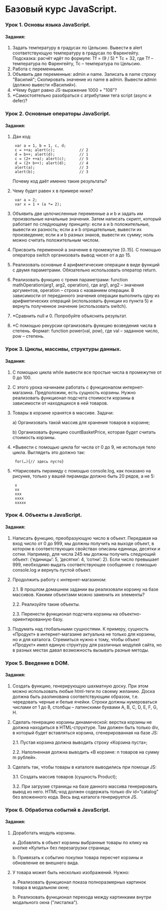# Базовый курс JavaScript.

### Урок 1. Основы языка JavaScript.
#### Задания:

1. Задать температуру в градусах по Цельсию. Вывести в alert соответствующую температуру в градусах по Фаренгейту. Подсказка: расчёт идёт по формуле: Tf = (9 / 5) * Tc + 32, где Tf – температура по Фаренгейту, Tc – температура по Цельсию.
2. Работа с переменными.
3. Объявить две переменные: admin и name. Записать в name строку "Василий"; Скопировать значение из name в admin. Вывести admin (должно вывести «Василий»).
4. *Чему будет равно JS-выражение 1000 + "108"?
5. *Самостоятельно разобраться с атрибутами тега script (async и defer)?

### Урок 2. Основные операторы JavaScript.
#### Задания:
1. Дан код:

        var a = 1, b = 1, c, d;
        c = ++a; alert(c);           // 2
        d = b++; alert(d);           // 1
        c = (2+ ++a); alert(c);      // 5
        d = (2+ b++); alert(d);      // 4
        alert(a);                    // 3
        alert(b);                    // 3
        
   Почему код даёт именно такие результаты?

2. Чему будет равен x в примере ниже?

        var a = 2;
        var x = 1 + (a *= 2);
3. Объявить две целочисленные переменные a и b и задать им произвольные начальные значения. Затем написать скрипт, который работает по следующему принципу:
если a и b положительные, вывести их разность;
если а и b отрицательные, вывести их произведение;
если а и b разных знаков, вывести их сумму; ноль можно считать положительным числом.
4. Присвоить переменной а значение в промежутке [0..15]. С помощью оператора switch организовать вывод чисел от a до 15.
5. Реализовать основные 4 арифметические операции в виде функций с двумя параметрами. Обязательно использовать оператор return.
6. Реализовать функцию с тремя параметрами: function mathOperation(arg1, arg2, operation), где arg1, arg2 – значения аргументов, operation – строка с названием операции. В зависимости от переданного значения операции выполнить одну из арифметических операций (использовать функции из пункта 5) и вернуть полученное значение (использовать switch).
7. *Сравнить null и 0. Попробуйте объяснить результат.
8. *С помощью рекурсии организовать функцию возведения числа в степень. Формат: function power(val, pow), где val – заданное число, pow – степень.

### Урок 3. Циклы, массивы, структуры данных.
#### Задания:

1. С помощью цикла while вывести все простые числа в промежутке от 0 до 100.
2. С этого урока начинаем работать с функционалом интернет-магазина. Предположим, есть сущность корзины. Нужно реализовать функционал подсчета стоимости корзины в зависимости от находящихся в ней товаров.
3. Товары в корзине хранятся в массиве. Задачи: 

     a) Организовать такой массив для хранения товаров в корзине; 

     b) Организовать функцию countBasketPrice, которая будет считать стоимость корзины.

4. *Вывести с помощью цикла for числа от 0 до 9, не используя тело цикла. Выглядеть это должно так:

        for(…){// здесь пусто}


5. *Нарисовать пирамиду с помощью console.log, как показано на рисунке, только у вашей пирамиды должно быть 20 рядов, а не 5:

        x
        xx
        xxx
        xxxx
        xxxxx
### Урок 4. Объекты в JavaScript.
#### Задания:

1. Написать функцию, преобразующую число в объект. Передавая на вход число от 0 до 999, мы должны получить на выходе объект, в котором в соответствующих свойствах описаны единицы, десятки и сотни. Например, для числа 245 мы должны получить следующий объект: {‘единицы’: 5, ‘десятки’: 4, ‘сотни’: 2}. Если число превышает 999, необходимо выдать соответствующее сообщение с помощью console.log и вернуть пустой объект.

2. Продолжить работу с интернет-магазином:

   2.1. В прошлом домашнем задании вы реализовали корзину на базе массивов. Какими объектами можно заменить их элементы?

   2.2. Реализуйте такие объекты.

   2.3. Перенести функционал подсчета корзины на объектно-ориентированную базу.



  3. Подумать над глобальными сущностями. К примеру, сущность «Продукт» в интернет-магазине актуальна не только для корзины, но и для каталога. Стремиться нужно к тому, чтобы объект «Продукт» имел единую структуру для различных модулей сайта, но в разных местах давал возможность вызывать разные методы.

### Урок 5. Введение в DOM.
#### Задания:

1. Создать функцию, генерирующую шахматную доску. При этом можно использовать любые html-теги по своему желанию. Доска должна быть разлинована соответствующим образом, т.е. чередовать черные и белые ячейки. Строки должны нумероваться числами от 1 до 8, столбцы – латинскими буквами A, B, C, D, E, F, G, H.

2. Сделать генерацию корзины динамической: верстка корзины не должна находиться в HTML-структуре. Там должен быть только div, в который будет вставляться корзина, сгенерированная на базе JS:

   2.1. Пустая корзина должна выводить строку «Корзина пуста»;

   2.2. Наполненная должна выводить «В корзине: n товаров на сумму m рублей».

3. Сделать так, чтобы товары в каталоге выводились при помощи JS:

   3.1. Создать массив товаров (сущность Product);

   3.2. При загрузке страницы на базе данного массива генерировать вывод из него. HTML-код должен содержать только div id=”catalog” без вложенного кода. Весь вид каталога генерируется JS.

### Урок 6. Обработка событий в JavaScript.
#### Задания:
1. Доработать модуль корзины.

   a. Добавлять в объект корзины выбранные товары по клику на кнопке «Купить» без перезагрузки страницы;

   b. Привязать к событию покупки товара пересчет корзины и обновление ее внешнего вида.

2. У товара может быть несколько изображений. Нужно:

   a. Реализовать функционал показа полноразмерных картинок товара в модальном окне;

   b. Реализовать функционал перехода между картинками внутри модального окна ("листалка").
